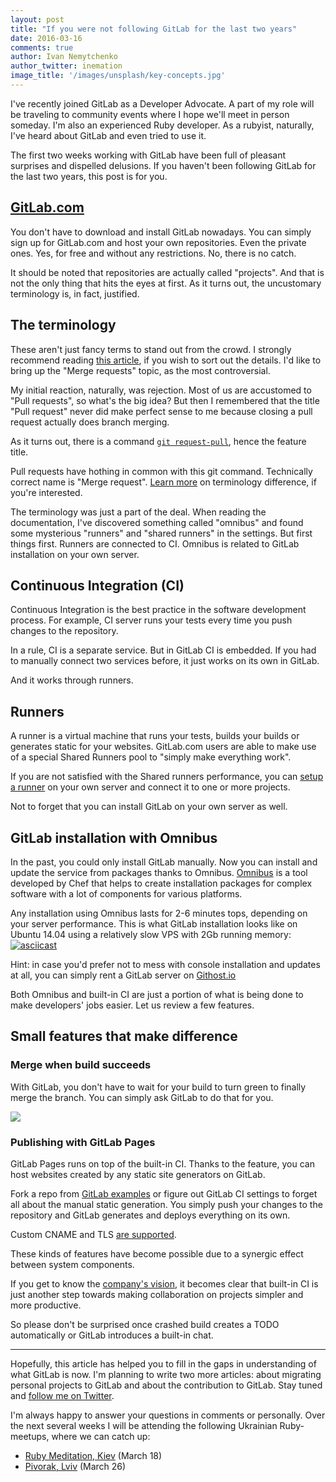 ```yaml
---
layout: post
title: "If you were not following GitLab for the last two years"
date: 2016-03-16
comments: true
author: Ivan Nemytchenko
author_twitter: inemation
image_title: '/images/unsplash/key-concepts.jpg'
---
```


I've recently joined GitLab as a Developer Advocate. A part of my role will be traveling to community events where I hope we'll meet in person someday. I'm also an experienced Ruby developer. As a rubyist, naturally, I've heard about GitLab and even tried to use it.

The first two weeks working with GitLab have been full of pleasant surprises and dispelled delusions. If you haven't been following GitLab for the last two years, this post is for you.

<!--more-->

## [GitLab.com](https://gitlab.com/users/sign_in)

You don't have to download and install GitLab nowadays. You can simply sign up for GitLab.com and host your own repositories. Even the private ones. Yes, for free and without any restrictions. No, there is no catch.

It should be noted that repositories are actually called "projects". And that is not the only thing that hits the eyes at first. As it turns out, the uncustomary terminology is, in fact, justified. 

## The terminology 
These aren't just fancy terms to stand out from the crowd. I strongly recommend reading [this article](), if you wish to sort out the details. I'd like to bring up the "Merge requests" topic, as the most controversial.

My initial reaction, naturally, was rejection. Most of us are accustomed to "Pull requests", so what's the big idea?
But then I remembered that the title "Pull request" never did make perfect sense to me because closing a pull request actually does branch merging.

As it turns out, there is a command [`git request-pull`](https://git-scm.com/docs/git-request-pull), hence the feature title.

Pull requests have hothing in common with this git command. Technically correct name is "Merge request". 
[Learn more](https://about.gitlab.com/2016/01/27/comparing-terms-gitlab-github-bitbucket/) on terminology difference, if you're interested.

The terminology was just a part of the deal. When reading the documentation, I've discovered something called "omnibus" and found some mysterious "runners" and "shared runners" in the settings. But first things first. 
Runners are connected to CI. Omnibus is related to GitLab installation on your own server.

## Continuous Integration (CI)

Continuous Integration is the best practice in the software development process. For example, CI server runs your tests every time you push changes to the repository.

In a rule, CI is a separate service. But in GitLab CI is embedded.
If you had to manually connect two services before, it just works on its own in GitLab.

And it works through runners.

## Runners

A runner is a virtual machine that runs your tests, builds your builds or generates static for your websites. GitLab.com users are able to make use of a special Shared Runners pool to "simply make everything work". 

If you are not satisfied with the Shared runners performance, you can [setup a runner](https://about.gitlab.com/2016/03/01/gitlab-runner-with-docker/) on your own server and connect it to one or more projects.

Not to forget that you can install GitLab on your own server as well. 

## GitLab installation with Omnibus

In the past, you could only install GitLab manually. Now you can install and update the service from packages thanks to Omnibus.
[Omnibus](https://github.com/chef/omnibus-chef) is a tool developed by Chef that helps to create installation packages for complex software with a lot of components for various platforms.

Any installation using Omnibus lasts for 2-6 minutes tops, depending on your server performance. This is what GitLab installation looks like on Ubuntu 14.04 using a relatively slow VPS with 2Gb running memory:
[![asciicast](https://asciinema.org/a/39151.png)](https://asciinema.org/a/39151)

Hint: in case you'd prefer not to mess with console installation and updates at all, you can simply rent a GitLab server on [Githost.io](https://githost.io/)

Both Omnibus and built-in CI are just a portion of what is being done to make developers' jobs easier.
Let us review a few features.

## Small features that make difference

### Merge when build succeeds

With GitLab, you don't have to wait for your build to turn green to finally merge the branch. You can simply ask GitLab to do that for you.

![](/images/automerge.jpg)

### Publishing with GitLab Pages

GitLab Pages runs on top of the built-in CI. Thanks to the feature, you can host websites created by any static site generators on GitLab. 

Fork a repo from [GitLab examples](https://gitlab.com/groups/gitlab-examples?utf8=%E2%9C%93&filter_projects=pages-) or figure out GitLab CI settings to forget all about the manual static generation. 
You simply push your changes to the repository and GitLab generates and deploys everything on its own.

Custom CNAME and TLS [are supported](http://doc.gitlab.com/ee/pages/README.html#add-a-custom-domain-to-your-pages-website).




These kinds of features have become possible due to a synergic effect between system components.

If you get to know the [company's vision](https://about.gitlab.com/direction/#vision), it becomes clear that built-in CI is just another step towards making collaboration on projects simpler and more productive.

So please don't be surprised once crashed build creates a TODO automatically or GitLab introduces a built-in chat.

* * * 

Hopefully, this article has helped you to fill in the gaps in understanding of what GitLab is now. I'm planning to write two more articles: about migrating personal projects to GitLab and about the contribution to GitLab. Stay tuned and [follow me on Twitter](https://twitter.com/inemation).

I'm always happy to answer your questions in comments or personally. Over the next several weeks I will be attending the following Ukrainian Ruby-meetups, where we can catch up:

- [Ruby Meditation, Kiev](https://www.facebook.com/events/406794219490854/) (March 18)
- [Pivorak, Lviv](https://www.facebook.com/pivorak/) (March 26)